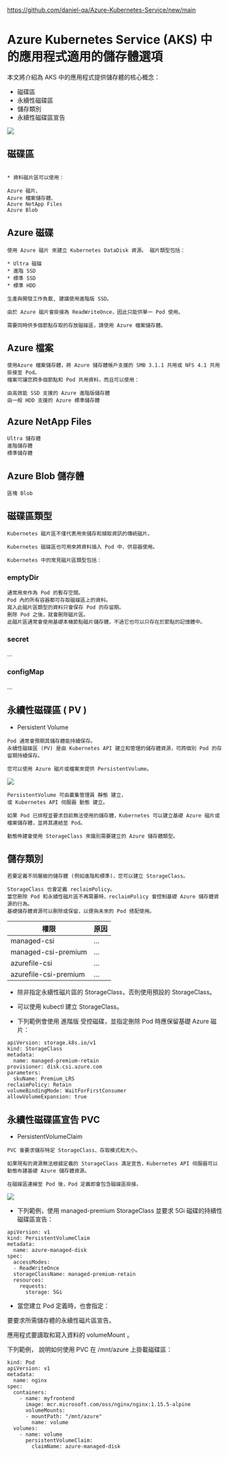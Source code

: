 https://github.com/daniel-qa/Azure-Kubernetes-Service/new/main

# Azure Kubernetes Service (AKS) 中的應用程式適用的儲存體選項

本文將介紹為 AKS 中的應用程式提供儲存體的核心概念：

* 磁碟區
* 永續性磁碟區
* 儲存類別
* 永續性磁碟區宣告

![](https://github.com/daniel-qa/Azure-Kubernetes-Service/blob/main/PIC/aks-storage-options.png?raw=true)

## 磁碟區
```

* 資料磁片區可以使用：

Azure 磁片、
Azure 檔案儲存體、
Azure NetApp Files
Azure Blob

```
## Azure 磁碟
```
使用 Azure 磁片 來建立 Kubernetes DataDisk 資源。 磁片類型包括：

* Ultra 磁碟
* 進階 SSD
* 標準 SSD
* 標準 HDD

生產與開發工作負載, 建議使用進階版 SSD。

由於 Azure 磁片會掛接為 ReadWriteOnce，因此只能供單一 Pod 使用。 

需要同時供多個節點存取的存放磁碟區，請使用 Azure 檔案儲存體。

```

## Azure 檔案

```
使用Azure 檔案儲存體，將 Azure 儲存體帳戶支援的 SMB 3.1.1 共用或 NFS 4.1 共用掛接至 Pod。 
檔案可讓您跨多個節點和 Pod 共用資料，而且可以使用：

由高效能 SSD 支援的 Azure 進階版儲存體
由一般 HDD 支援的 Azure 標準儲存體

```
## Azure NetApp Files
```
Ultra 儲存體
進階儲存體
標準儲存體
```

## Azure Blob 儲存體
```
區塊 Blob
```
## 磁碟區類型
```
Kubernetes 磁片區不僅代表用來儲存和擷取資訊的傳統磁片。 

Kubernetes 磁碟區也可用來將資料插入 Pod 中，供容器使用。

Kubernetes 中的常見磁片區類型包括：
```

### emptyDir
```
通常用來作為 Pod 的暫存空間。 
Pod 內的所有容器都可存取磁碟區上的資料。 
寫入此磁片區類型的資料只會保存 Pod 的存留期。
刪除 Pod 之後，就會刪除磁片區。
此磁片區通常會使用基礎本機節點磁片儲存體，不過它也可以只存在於節點的記憶體中。
```

### secret
...

### configMap
...

## 永續性磁碟區  ( PV )

* Persistent Volume
```
Pod 通常會預期其儲存體能持續保存。 
永續性磁碟區 (PV) 是由 Kubernetes API 建立和管理的儲存體資源，可跨個別 Pod 的存留期持續保存。

您可以使用 Azure 磁片或檔案來提供 PersistentVolume。 

```

![](https://github.com/daniel-qa/Azure-Kubernetes-Service/blob/main/PIC/persistent-volumes.png?raw=true)


```
PersistentVolume 可由叢集管理員 靜態 建立，
或 Kubernetes API 伺服器 動態 建立。 

如果 Pod 已排程並要求目前無法使用的儲存體，Kubernetes 可以建立基礎 Azure 磁片或檔案儲存體，並將其連結至 Pod。 

動態佈建會使用 StorageClass 來識別需要建立的 Azure 儲存體類型。
```

## 儲存類別
```
若要定義不同層級的儲存體 (例如進階和標準)，您可以建立 StorageClass。

StorageClass 也會定義 reclaimPolicy。 
當您刪除 Pod 和永續性磁片區不再需要時，reclaimPolicy 會控制基礎 Azure 儲存體資源的行為。 
基礎儲存體資源可以刪除或保留，以便與未來的 Pod 搭配使用。
```

|  權限  | 	原因 |
|  ----  | ----  |
| managed-csi  | ... |
| managed-csi-premium | ... |
| azurefile-csi | ... |
| azurefile-csi-premium | ... |


* 除非指定永續性磁片區的 StorageClass，否則使用預設的 StorageClass。 

* 可以使用 kubectl 建立 StorageClass。
* 下列範例會使用 進階版 受控磁碟，並指定刪除 Pod 時應保留基礎 Azure 磁片：

```
apiVersion: storage.k8s.io/v1
kind: StorageClass
metadata:
  name: managed-premium-retain
provisioner: disk.csi.azure.com
parameters:
  skuName: Premium_LRS
reclaimPolicy: Retain
volumeBindingMode: WaitForFirstConsumer
allowVolumeExpansion: true
```

## 永續性磁碟區宣告  PVC

* PersistentVolumeClaim

```
PVC 會要求儲存特定 StorageClass、存取模式和大小。 

如果現有的資源無法根據定義的 StorageClass 滿足宣告，Kubernetes API 伺服器可以動態布建基礎 Azure 儲存體資源。

在磁碟區連線至 Pod 後，Pod 定義即會包含磁碟區掛接。

```

![](https://github.com/daniel-qa/Azure-Kubernetes-Service/blob/main/PIC/persistent-volume-claims.png?raw=true)

* 下列範例，使用 managed-premium StorageClass 並要求 5Gi 磁碟的持續性磁碟區宣告：

```
apiVersion: v1
kind: PersistentVolumeClaim
metadata:
  name: azure-managed-disk
spec:
  accessModes:
  - ReadWriteOnce
  storageClassName: managed-premium-retain
  resources:
    requests:
      storage: 5Gi
```      

* 當您建立 Pod 定義時，也會指定：

要要求所需儲存體的永續性磁片區宣告。

應用程式要讀取和寫入資料的 volumeMount 。

下列範例， 說明如何使用 PVC 在 /mnt/azure 上掛載磁碟區：

```
kind: Pod
apiVersion: v1
metadata:
  name: nginx
spec:
  containers:
    - name: myfrontend
      image: mcr.microsoft.com/oss/nginx/nginx:1.15.5-alpine
      volumeMounts:
      - mountPath: "/mnt/azure"
        name: volume
  volumes:
    - name: volume
      persistentVolumeClaim:
        claimName: azure-managed-disk
        
```        
